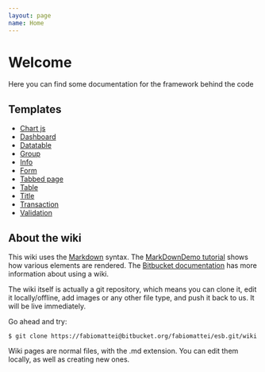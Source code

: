 ```yaml
---
layout: page
name: Home
---
```


# Welcome

Here you can find some documentation for the framework behind the code

## Templates

* <a href="{{site.baseurl}}/docs/chartjs">Chart js</a>
* <a href="{{site.baseurl}}/docs/dashboard">Dashboard</a>
* <a href="{{site.baseurl}}/docs/datatable">Datatable</a>
* <a href="{{site.baseurl}}/docs/group">Group</a>
* <a href="{{site.baseurl}}/docs/info">Info</a>
* <a href="{{site.baseurl}}/docs/form">Form</a>
* <a href="{{site.baseurl}}/docs/tabbed-page">Tabbed page</a>
* <a href="{{site.baseurl}}/docs/table-page">Table</a>
* <a href="{{site.baseurl}}/docs/title-bar">Title</a>
* <a href="{{site.baseurl}}/docs/transaction">Transaction</a>
* <a href="{{site.baseurl}}/docs/validation">Validation</a>

## About the wiki

This wiki uses the [Markdown](http://daringfireball.net/projects/markdown/) syntax. The [MarkDownDemo tutorial](https://bitbucket.org/tutorials/markdowndemo) shows how various elements are rendered. The [Bitbucket documentation](https://confluence.atlassian.com/x/FA4zDQ) has more information about using a wiki.

The wiki itself is actually a git repository, which means you can clone it, edit it locally/offline, add images or any other file type, and push it back to us. It will be live immediately.

Go ahead and try:

```
$ git clone https://fabiomattei@bitbucket.org/fabiomattei/esb.git/wiki
```

Wiki pages are normal files, with the .md extension. You can edit them locally, as well as creating new ones.